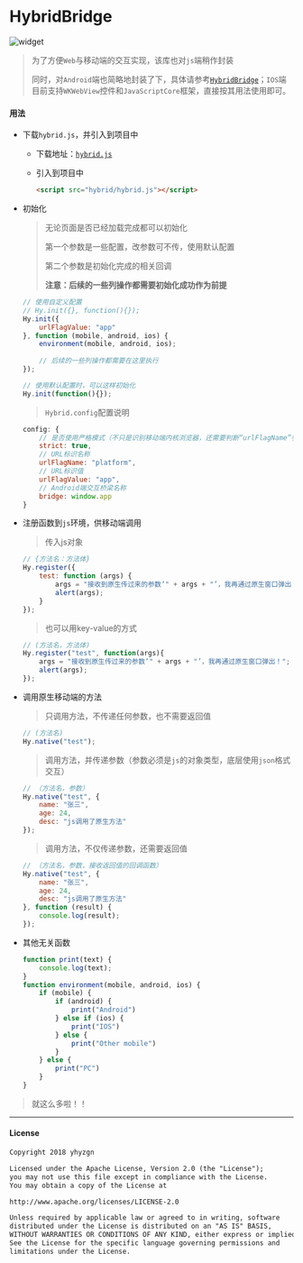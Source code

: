 # HybridBridge

![widget](https://img.shields.io/badge/HybridBridge-1.0.0-brightgreen.svg)

> 为了方便`Web`与移动端的交互实现，该库也对`js`端稍作封装
>
> 同时，对`Android`端也简略地封装了下，具体请参考[`HybridBridge`](https://github.com/yhyzgn/Widgets#HybridBridge)；`IOS`端目前支持`WKWebView`控件和`JavaScriptCore`框架，直接按其用法使用即可。



#### 用法

* 下载`hybrid.js`，并引入到项目中

  * 下载地址：[`hybrid.js`](https://github.com/yhyzgn/HybridBridge/blob/master/hybrid/hybrid.js)

  * 引入到项目中

    ```html
    <script src="hybrid/hybrid.js"></script>
    ```

* 初始化

  > 无论页面是否已经加载完成都可以初始化
  >
  > 第一个参数是一些配置，改参数可不传，使用默认配置
  >
  > 第二个参数是初始化完成的相关回调
  >
  > **注意：后续的一些列操作都需要初始化成功作为前提**

  ```javascript
  // 使用自定义配置
  // Hy.init({}, function(){});
  Hy.init({
      urlFlagValue: "app"
  }, function (mobile, android, ios) {
      environment(mobile, android, ios);
      
      // 后续的一些列操作都需要在这里执行  	
  });
  
  // 使用默认配置时，可以这样初始化
  Hy.init(function(){});
  ```
  > `Hybrid.config`配置说明

  ```javascript
  config: {
      // 是否使用严格模式（不只是识别移动端内核浏览器，还需要判断“urlFlagName”参数），默认为true
      strict: true,
      // URL标识名称
      urlFlagName: "platform",
      // URL标识值
      urlFlagValue: "app",
      // Android端交互桥梁名称
      bridge: window.app
  }
  ```

* 注册函数到`js`环境，供移动端调用

  > 传入js对象

  ```javascript
  // {方法名：方法体}
  Hy.register({
      test: function (args) {
          args = "接收到原生传过来的参数‘" + args + "’，我再通过原生窗口弹出！";
          alert(args);
      }
  });
  ```

  > 也可以用key-value的方式

  ```javascript
  // (方法名，方法体)
  Hy.register("test", function(args){
      args = "接收到原生传过来的参数‘" + args + "’，我再通过原生窗口弹出！";
      alert(args);
  });
  ```

* 调用原生移动端的方法

  > 只调用方法，不传递任何参数，也不需要返回值

  ```javascript
  // (方法名)
  Hy.native("test");
  ```

  > 调用方法，并传递参数（参数必须是`js`的对象类型，底层使用`json`格式交互）

  ```javascript
  // （方法名，参数）
  Hy.native("test", {
      name: "张三",
      age: 24,
      desc: "js调用了原生方法"
  });
  ```

  > 调用方法，不仅传递参数，还需要返回值

  ```javascript
  // （方法名，参数，接收返回值的回调函数）
  Hy.native("test", {
      name: "张三",
      age: 24,
      desc: "js调用了原生方法"
  }, function (result) {
      console.log(result);
  });
  ```

* 其他无关函数

  ```js
  function print(text) {
      console.log(text);
  }
  function environment(mobile, android, ios) {
      if (mobile) {
          if (android) {
              print("Android")
          } else if (ios) {
              print("IOS")
          } else {
              print("Other mobile")
          }
      } else {
          print("PC")
      }
  }
  ```

> 就这么多啦！！

----

#### License

```tex
Copyright 2018 yhyzgn

Licensed under the Apache License, Version 2.0 (the "License");
you may not use this file except in compliance with the License.
You may obtain a copy of the License at

http://www.apache.org/licenses/LICENSE-2.0

Unless required by applicable law or agreed to in writing, software
distributed under the License is distributed on an "AS IS" BASIS,
WITHOUT WARRANTIES OR CONDITIONS OF ANY KIND, either express or implied.
See the License for the specific language governing permissions and
limitations under the License.
```



